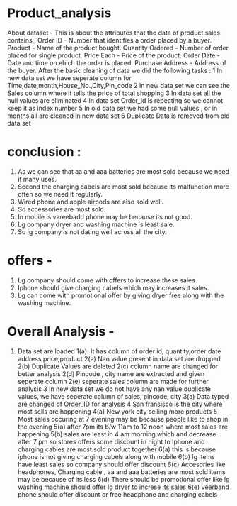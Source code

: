 # Product_analysis
About dataset - 
This is about the attributes that the data of product sales contains ;
Order ID - Number that identifies a order placed by a buyer.
Product - Name of the product bought.
Quantity Ordered - Number of order placed for single product.
Price Each - Price of the product.
Order Date -  Date and time on ehich the order is placed.
Purchase Address - Address of the buyer.
After the basic cleaning of data we did the following tasks :
 1 In new data set we have seperate column for Time,date,month,House_No.,City,PIn_code
 2 In new data set we can see the Sales column where it tells the price of total shopping
 3 In data set all the null values are eliminated
 4 In data set Order_id is repeating so we cannot keep it as index number
 5 In old data set we had some null values , or in months all are cleaned in new data set
 6 Duplicate Data is removed from old data set
 # conclusion :
1. As we can see that aa and aaa batteries are most sold because we need it many uses.
2. Second the charging cabels are most sold because its malfunction more often so we need it regularly.
3. Wired phone and apple airpods are also sold well.
4. So accessories are most sold.
5. In mobile is vareebadd phone may be because its not good.
6. Lg company dryer and washing machine is least sale.
7. So lg company is not dating well across all the city.
# offers - 
1. Lg company should come with offers to increase these sales.
2. Iphone should give charging cabels which may increases it sales.
3. Lg can come with promotional offer by giving dryer free along with the washing machine.

# Overall Analysis -
1. Data set are loaded
1(a). It has column of order id, quantity,order date address,price,product
2(a) Nan value present in data set are dropped
2(b) Duplicate Values are deleted
2(c)  column name are changed for better analysis
2(d) Pincode , city name are extracted and given seperate column
2(e) seperate sales column are made for further analysis
3 In new data set we do not have any nan value,duplicate values, we have seperate column of sales, pincode, city
3(a) Data typed are changed of Order_ID for analysis
4 San fransisco is the city where most sells are happening
4(a) New york city selling more products
5 Most sales occuring at 7 evening may be because people like to shop in the evening
5(a) after 7pm its b/w 11am to 12 noon where most sales are happening
5(b) sales are least in 4 am morning which and decrease after 7 pm so stores offers some discount in night to
Iphone and charging cables are most sold product together
6(a) this is because iphone is not giving charging cabels along with mobile
6(b) lg items have least sales so company should offer discount
6(c) Accesories like headphones, Charging cable , aa and aaa batteries are most sold items may be because of its less
6(d) There should be promotional offer like lg washing machine should offer lg dryer to increse its sales
6(e) veerband phone should offer discount or free headphone and charging cabels
 
